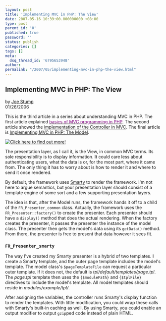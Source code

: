 ```yaml
---
layout: post
title: 'Implementing MVC in PHP: The View'
date: 2007-05-16 10:39:00.000000000 +08:00
type: post
parent_id: '0'
published: true
password: ''
status: publish
categories: []
tags: []
meta:
  dsq_thread_id: '6795653948'
author: 
permalink: "/2007/05/implementing-mvc-in-php-the-view.html"
---
```

## Implementing MVC in PHP: The View

by [Joe Stump](http://www.onlamp.com/pub/au/1234)  
01/26/2006

This is the third article in a series about understanding MVC in PHP. The first article explained [<font color="#800080">basics of MVC programming in PHP</font>](http://www.onlamp.com/pub/a/php/2005/09/15/mvc_intro.html). The second article showed the [implementation of the Controller in MVC](http://www.onlamp.com/php/2005/11/03/mvc_controller.html). The final article is [Implementing MVC in PHP: The Model](http://www.onlamp.com/pub/a/php/2006/03/02/mvc_model.html).

[![Click here to find out more!](http://m1.2mdn.net/viewad/1319813/Rails07_general_336x280.jpg)](http://ad.doubleclick.net/click;h=v8/3554/0/0/%2a/u;94292064;1-0;0;14651468;4252-336/280;19939645/19957539/1;;~aopt=2/0/ff/0;~sscs=%3fhttp://conferences.oreillynet.com/rails/)

The presentation layer, as I call it, is the View, in common MVC terms. Its sole responsibility is to display information. It could care less about authenticating users, what the data is or, for the most part, where it came from. The only thing it has to worry about is how to render it and where to send it once rendered.

By default, the framework uses [Smarty](http://smarty.php.net/) to render the framework. I'm not here to argue semantics, but your presentation layer should consist of a template engine of some sort and a few supporting presentation layers.

The idea is that, after the Model runs, the framework hands it off to a child of the `FR_Presenter_common` class. Actually, the framework uses the `FR_Presenter::factory()` to create the presenter. Each presenter should have a `display()` method that does the actual rendering. When the factory creates the presenter, it passes the presenter the instance of the model class. The presenter then gets the model's data using its `getData()` method. From there, the presenter is free to present that data however it sees fit.

### `FR_Presenter_smarty`

The way I've created my Smarty presenter is a hybrid of two templates. I create a Smarty template, and the outer page template includes the model's template. The model class's `$pageTemplateFile` can request a particular outer template. If it does not, the default is _tpl/default/templates/page.tpl_. The _page.tpl_ template then uses the `{$modulePath}` and `{$tplFile}` directives to include the model's template. All model templates should reside in _modules/example/tpl/_.

After assigning the variables, the controller runs Smarty's display function to render the templates. With little modification, you could wrap these calls with Smarty's built-in caching as well. By using Smarty, you could enable an output modifier to output `gzip`ped code instead of plain HTML.

```

```

